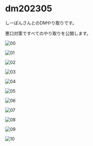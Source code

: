 # dm202305

しーぽんさんとのDMやり取りです。

悪口対策ですべてのやり取りを公開します。

![00](00.png)

![01](01.png)

![02](02.png)

![03](03.png)

![04](04.png)

![05](05.PNG)

![06](06.png)

![07](07.png)

![08](08.png)

![09](09.png)

![10](10.png)

